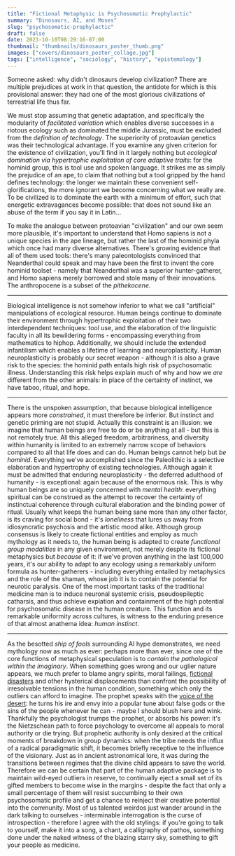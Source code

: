 ```yaml
---
title: "Fictional Metaphysic is Psychosomatic Prophylactic"
summary: "Dinosaurs, AI, and Moses"
slug: "psychosomatic-prophylactic"
draft: false
date: 2023-10-10T08:29:16-07:00
thumbnail: "thumbnails/dinosaurs_poster_thumb.png"
images: ["covers/dinosaurs_poster_collage.jpg"]
tags: ["intelligence", "sociology", "history", "epistemology"]
---
```


Someone asked: why didn't dinosaurs develop civilization? There are multiple prejudices at work in that question, the antidote for which is this provisional answer: they had one of the most glorious civilizations of terrestrial life thus far.

We must stop assuming that genetic adaptation, and specifically the modularity of *facilitated variation* which enables diverse successes in a riotous ecology such as dominated the middle Jurassic, must be excluded from the *definition of technology*. The superiority of protoavian genetics was their technological advantage. If you examine any given criterion for the existence of civilization, you'll find in it largely nothing but *ecological domination via hypertrophic exploitation of core adaptive traits*: for the hominid group, this is tool use and spoken language. It strikes me as simply the prejudice of an ape, to claim that nothing but a tool gripped by the hand defines technology: the longer we maintain these convenient self-glorifications, the more ignorant we become concerning what we really are. To be civilized is to dominate the earth with a minimum of effort, such that energetic extravagances become possible: that does not sound like an abuse of the term if you say it in Latin...

To make the analogue between protoavian "civilization" and our own seem more plausible, it's important to understand that Homo sapiens is not a unique species in the ape lineage, but rather the last of the hominid phyla which once had many diverse alternatives. There's growing evidence that all of them used tools: there's many paleontologists convinced that Neanderthal could speak and may have been the first to invent the core hominid toolset - namely that Neanderthal was a superior hunter-gatherer, and Homo sapiens merely borrowed and stole many of their innovations. The anthropocene is a subset of the *pithekocene*.

---

Biological intelligence is not somehow inferior to what we call "artificial" manipulations of ecological resource. Human beings continue to dominate their environment through hypertrophic exploitation of their two interdependent techniques: tool use, and the elaboration of the linguistic faculty in all its bewildering forms - encompassing everything from mathematics to hiphop. Additionally, we should include the extended infantilism which enables a lifetime of learning and neuroplasticity. Human neuroplasticity is probably our secret weapon - although it is also a grave risk to the species: the hominid path entails high risk of psychosomatic illness. Understanding this risk helps explain much of why and how we *are* different from the other animals: in place of the certainty of instinct, we have taboo, ritual, and hope.

---

There is the unspoken assumption, that because biological intelligence appears more *constrained*, it must therefore be inferior. But instinct and genetic priming are not stupid. Actually this constraint is an illusion: we imagine that human beings are free to do or be anything at all - but this is not remotely true. All this alleged freedom, arbitrariness, and diversity within humanity is limited to an extremely narrow scope of behaviors compared to all that life does and can do. Human beings cannot help but *be hominid*. Everything we've accomplished since the Paleolithic is a selective elaboration and hypertrophy of existing technologies. Although again it must be admitted that enduring neuroplasticity - the deferred adulthood of humanity - is exceptional: again because of the enormous risk. This is why human beings are so uniquely concerned with *mental health*: everything spiritual can be construed as the attempt to recover the certainty of instinctual coherence through cultural elaboration and the binding power of ritual. Usually what keeps the human being sane more than any other factor, is its craving for social bond - it's *loneliness* that lures us away from idiosyncratic psychosis and the artistic mood alike. Although group consensus is likely to create fictional entities and employ as much mythology as it needs to, the human being is adapted to create *functional group modalities* in any given environment, not merely despite its fictional metaphysics but *because* of it: if we've proven anything in the last 100,000 years, it's our ability to adapt to any ecology using a remarkably uniform formula as hunter-gatherers - including everything entailed by metaphysics and the role of the shaman, whose job it is to contain the potential for neurotic paralysis. One of the most important tasks of the traditional medicine man is to induce neuronal systemic crisis, pseudoepileptic catharsis, and thus achieve expiation and containment of the high potential for psychosomatic disease in the human creature. This function and its remarkable uniformity across cultures, is witness to the enduring presence of that almost anathema idea: *human instinct*.

---

As the besotted *ship of fools* surrounding AI hype demonstrates, we need mythology now as much as ever: perhaps more than ever, since one of the core functions of metaphysical speculation is to *contain the pathological within the imaginary*. When something goes wrong and our uglier nature appears, we much prefer to blame angry spirits, moral failings, [fictional disasters][hysteria] and other hysterical displacements than confront the possibility of irresolvable tensions in the human condition, something which only the outliers can afford to imagine. The prophet speaks with the [voice of the desert][desert]: he turns his ire and envy into a popular tune about false gods or the sins of the people whenever he can - maybe I should blush here and wink. Thankfully the psychologist trumps the prophet, or absorbs his power: it's the Nietzschean path to force psychology to overcome all appeals to moral authority or die trying. But prophetic authority is only desired at the critical moments of breakdown in group dynamics: when the tribe needs the influx of a radical paradigmatic shift, it becomes briefly receptive to the influence of the visionary. Just as in ancient astronomical lore, it was during the transitions between regimes that the divine child appears to save the world. Therefore we can be certain that part of the human adaptive package is to maintain wild-eyed outliers in reserve, to continually eject a small set of its gifted members to become wise in the margins - despite the fact that only a small percentage of them will resist succumbing to their own psychosomatic profile and get a chance to reinject their creative potential into the community. Most of us talented weirdos just wander around in the dark talking to ourselves - interminable interrogation is the curse of introspection - therefore I agree with the old stylings: if you're going to talk to yourself, make it into a song, a chant, a calligraphy of pathos, something done under the naked witness of the blazing starry sky, something to gift your people as medicine.

[hysteria]: /posts/masshysteria

[desert]: /posts/burning-bush

